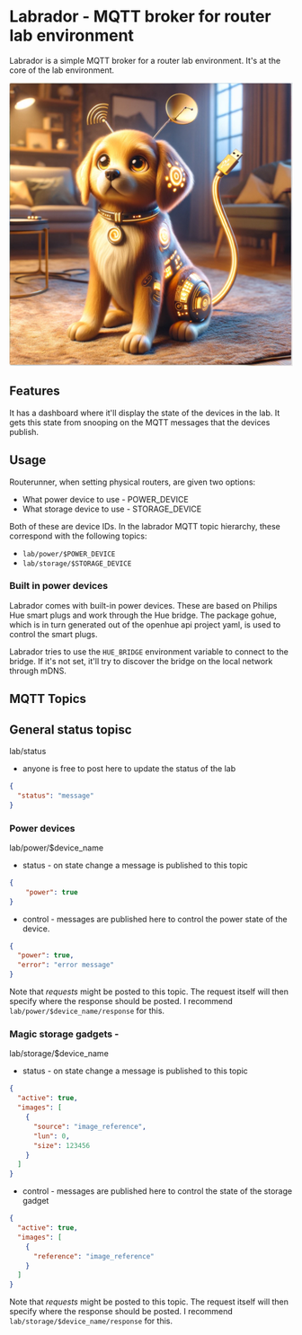 # Labrador - MQTT broker for router lab environment

Labrador is a simple MQTT broker for a router lab environment. It's at the core of the lab environment. 

![Labrador](labrador.webp)

## Features

It has a dashboard where it'll display the state of the devices in the lab. It gets this state from
snooping on the MQTT messages that the devices publish.

## Usage

Routerunner, when setting physical routers, are given two options:
 - What power device to use - POWER_DEVICE
 - What storage device to use - STORAGE_DEVICE

Both of these are device IDs. In the labrador MQTT topic hierarchy, these correspond with the following topics:
 - `lab/power/$POWER_DEVICE`
 - `lab/storage/$STORAGE_DEVICE`

### Built in power devices

Labrador comes with built-in power devices. These are based on Philips Hue smart plugs and work through the Hue bridge.
The package gohue, which is in turn generated out of the openhue api project yaml, is used to control the smart plugs.

Labrador tries to use the `HUE_BRIDGE` environment variable to connect to the bridge. If it's not set, it'll try to 
discover the bridge on the local network through mDNS.



## MQTT Topics

## General status topisc

lab/status
- anyone is free to post here to update the status of the lab
```json
{
  "status": "message"
}
```

### Power devices

lab/power/$device_name
- status - on state change a message is published to this topic
```json
{
    "power": true
}
```
- control - messages are published here to control the power state of the device. 
```json
{
  "power": true,
  "error": "error message"
}
```
Note that *requests* might be posted to this topic. The request itself will then specify where the
response should be posted. I recommend `lab/power/$device_name/response` for this.

### Magic storage gadgets - 
lab/storage/$device_name
- status - on state change a message is published to this topic
```json
{
  "active": true,
  "images": [
    {
      "source": "image_reference",
      "lun": 0,
      "size": 123456
    }
  ]
}

```
- control - messages are published here to control the state of the storage gadget
```json
{
  "active": true,
  "images": [
    {
      "reference": "image_reference"
    }
  ]
}
```
Note that *requests* might be posted to this topic. The request itself will then specify where the
response should be posted. I recommend `lab/storage/$device_name/response` for this.


